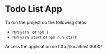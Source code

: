 # Todo List App

To run the project do the following steps:

- run `yarn ` or `npm i`
- run `yarn start` or `npm run start`

Access the application on http://localhost:3000/

